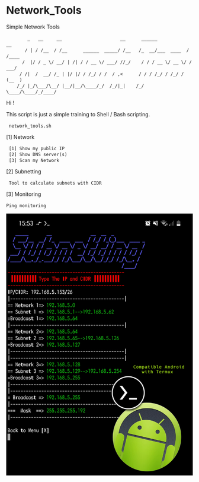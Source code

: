 # Network_Tools
Simple Network Tools


            _   __     __                      __      ______            __    
           / | / /__  / /__      ______  _____/ /__   /_  __/___  ____  / /____
          /  |/ / _ \/ __/ | /| / / __ \/ ___/ //_/    / / / __ \/ __ \/ / ___/
         / /|  /  __/ /_ | |/ |/ / /_/ / /  / ,<      / / / /_/ / /_/ / (__  ) 
        /_/ |_/\___/\__/ |__/|__/\____/_/  /_/|_|    /_/  \____/\____/_/____/  

Hi !

  This script is just a simple training to Shell / Bash scripting.
                    
     network_tools.sh

[1] Network

     [1] Show my public IP   
     [2] Show DNS server(s)  
     [3] Scan my Network     
     
[2] Subnetting

     Tool to calculate subnets with CIDR

[3] Monitoring

    Ping monitoring


![Android](https://github.com/DrM4CH1N3/Network_Tools/blob/main/Android_NT.png)
